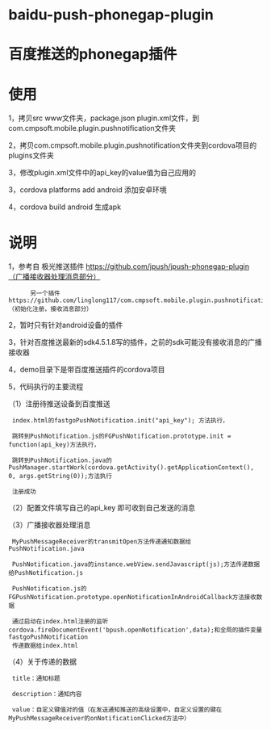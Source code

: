 # baidu-push-phonegap-plugin 
# 百度推送的phonegap插件
# 使用
1，拷贝src www文件夹，package.json plugin.xml文件，到com.cmpsoft.mobile.plugin.pushnotification文件夹

2，拷贝com.cmpsoft.mobile.plugin.pushnotification文件夹到cordova项目的plugins文件夹

3，修改plugin.xml文件中的api_key的value值为自己应用的

3，cordova platforms add android 添加安卓环境

4，cordova build android 生成apk


# 说明
1，参考自 极光推送插件 https://github.com/jpush/jpush-phonegap-plugin（广播接收器处理消息部分）
          
          另一个插件 https://github.com/linglong117/com.cmpsoft.mobile.plugin.pushnotification（初始化注册，接收消息部分）

2，暂时只有针对android设备的插件

3，针对百度推送最新的sdk4.5.1.8写的插件，之前的sdk可能没有接收消息的广播接收器

4，demo目录下是带百度推送插件的cordova项目

5，代码执行的主要流程

（1）注册待推送设备到百度推送

     index.html的fastgoPushNotification.init("api_key"); 方法执行，

     跳转到PushNotification.js的FGPushNotification.prototype.init = function(api_key)方法执行，
     
     跳转到PushNotification.java的PushManager.startWork(cordova.getActivity().getApplicationContext(), 0, args.getString(0));方法执行
     
     注册成功
     
（2）配置文件填写自己的api_key <meta-data android:name="api_key" android:value="api_key" /> 即可收到自己发送的消息

（3）广播接收器处理消息

     MyPushMessageReceiver的transmitOpen方法传递通知数据给PushNotification.java
     
     PushNotification.java的instance.webView.sendJavascript(js);方法传递数据给PushNotification.js
     
     PushNotification.js的FGPushNotification.prototype.openNotificationInAndroidCallback方法接收数据
     
     通过启动在index.html注册的监听cordova.fireDocumentEvent('bpush.openNotification',data);和全局的插件变量fastgoPushNotification
     传递数据给index.html
     
（4）关于传递的数据
     
     title：通知标题
     
     description：通知内容
     
     value：自定义键值对的值（在发送通知推送的高级设置中，自定义设置的键在MyPushMessageReceiver的onNotificationClicked方法中）
